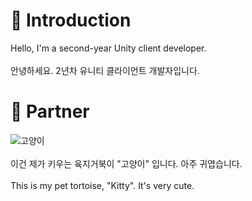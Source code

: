  <div align="left">

 

  
  # 👋 Introduction
  Hello, I'm a second-year Unity client developer.    <br/>
  <br/>
  안녕하세요. 2년차 유니티 클라이언트 개발자입니다. <br/>
  
 
  
  # 🐢 Partner
  ![고양이](https://github.com/KRKimJaeSeop/KRKimJaeSeop/assets/85120352/fd7a21c4-b4a2-4c21-8355-71ff261ce977)
    <br/> <br/> 이건 제가 키우는 육지거북이 "고양이" 입니다. 아주 귀엽습니다.
  <br/>   <br/>This is my pet tortoise, "Kitty". It's very cute.
 </div>

